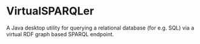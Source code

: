 VirtualSPARQLer
===============

A Java desktop utility for querying a relational database (for e.g. SQL) via a virtual RDF graph based SPARQL endpoint.
